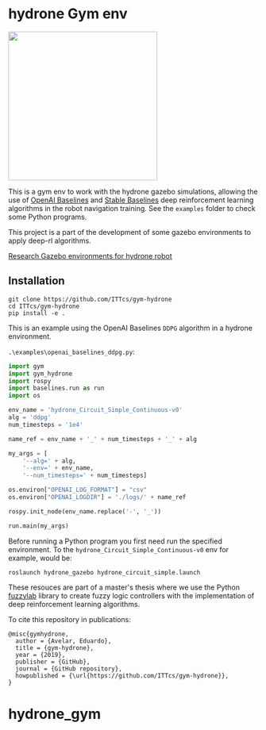 # hydrone Gym env
<img src="https://github.com/ROBOTIS-GIT/emanual/blob/master/assets/images/platform/hydrone/logo_hydrone.png" width="300">

This is a gym env to work with the hydrone gazebo simulations, allowing the use of [OpenAI Baselines](https://github.com/openai/baselines) and [Stable Baselines](https://github.com/hill-a/stable-baselines) deep reinforcement learning algorithms in the robot navigation training. See the `examples` folder to check some Python programs.

This project is a part of the development of some gazebo environments to apply deep-rl algorithms.

[Research Gazebo environments for hydrone robot](https://github.com/ITTcs/hydrone_simulations)

## Installation

```
git clone https://github.com/ITTcs/gym-hydrone
cd ITTcs/gym-hydrone
pip install -e .
```

This is an example using the OpenAI Baselines `DDPG` algorithm in a hydrone environment.

`.\examples\openai_baselines_ddpg.py`:

```python
import gym
import gym_hydrone
import rospy
import baselines.run as run
import os

env_name = 'hydrone_Circuit_Simple_Continuous-v0'
alg = 'ddpg'
num_timesteps = '1e4'

name_ref = env_name + '_' + num_timesteps + '_' + alg

my_args = [
    '--alg=' + alg,
    '--env=' + env_name,
    '--num_timesteps=' + num_timesteps]

os.environ["OPENAI_LOG_FORMAT"] = "csv"
os.environ["OPENAI_LOGDIR"] = './logs/' + name_ref

rospy.init_node(env_name.replace('-', '_'))

run.main(my_args)
```

Before running a Python program you first need run the specified environment. To the `hydrone_Circuit_Simple_Continuous-v0` env for example, would be:

```
roslaunch hydrone_gazebo hydrone_circuit_simple.launch
```

These resouces are part of a master's thesis where we use the Python [fuzzylab](https://github.com/ITTcs/fuzzylab) library to create fuzzy logic controllers with the implementation of deep reinforcement learning algorithms.

To cite this repository in publications:

    @misc{gymhydrone,
      author = {Avelar, Eduardo},
      title = {gym-hydrone},
      year = {2019},
      publisher = {GitHub},
      journal = {GitHub repository},
      howpublished = {\url{https://github.com/ITTcs/gym-hydrone}},
    }
# hydrone_gym
